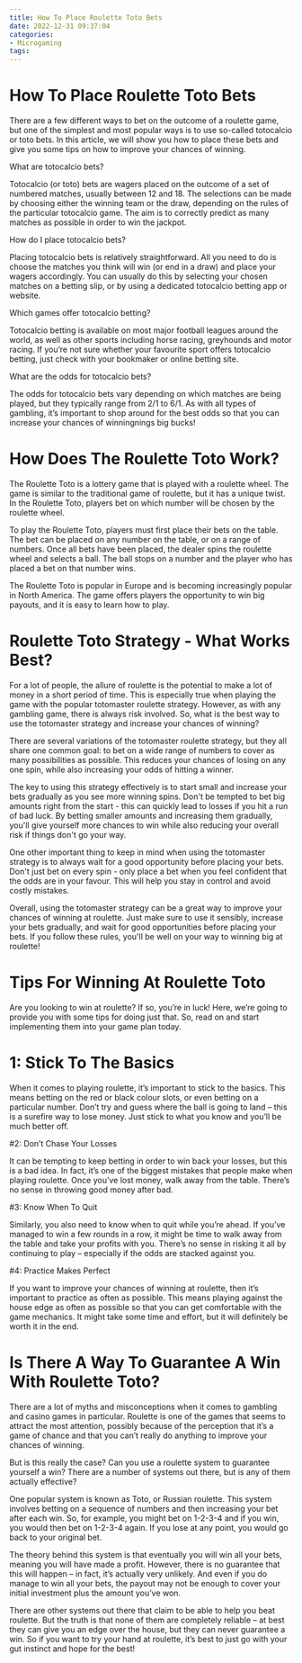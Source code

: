 ```yaml
---
title: How To Place Roulette Toto Bets
date: 2022-12-31 09:37:04
categories:
- Microgaming
tags:
---
```



#  How To Place Roulette Toto Bets

There are a few different ways to bet on the outcome of a roulette game, but one of the simplest and most popular ways is to use so-called totocalcio or toto bets. In this article, we will show you how to place these bets and give you some tips on how to improve your chances of winning.

What are totocalcio bets?

Totocalcio (or toto) bets are wagers placed on the outcome of a set of numbered matches, usually between 12 and 18. The selections can be made by choosing either the winning team or the draw, depending on the rules of the particular totocalcio game. The aim is to correctly predict as many matches as possible in order to win the jackpot.

How do I place totocalcio bets?

Placing totocalcio bets is relatively straightforward. All you need to do is choose the matches you think will win (or end in a draw) and place your wagers accordingly. You can usually do this by selecting your chosen matches on a betting slip, or by using a dedicated totocalcio betting app or website.

Which games offer totocalcio betting?

Totocalcio betting is available on most major football leagues around the world, as well as other sports including horse racing, greyhounds and motor racing. If you’re not sure whether your favourite sport offers totocalcio betting, just check with your bookmaker or online betting site.

What are the odds for totocalcio bets?

The odds for totocalcio bets vary depending on which matches are being played, but they typically range from 2/1 to 6/1. As with all types of gambling, it’s important to shop around for the best odds so that you can increase your chances of winningnings big bucks!

#  How Does The Roulette Toto Work? 

The Roulette Toto is a lottery game that is played with a roulette wheel. The game is similar to the traditional game of roulette, but it has a unique twist. In the Roulette Toto, players bet on which number will be chosen by the roulette wheel.

To play the Roulette Toto, players must first place their bets on the table. The bet can be placed on any number on the table, or on a range of numbers. Once all bets have been placed, the dealer spins the roulette wheel and selects a ball. The ball stops on a number and the player who has placed a bet on that number wins.

The Roulette Toto is popular in Europe and is becoming increasingly popular in North America. The game offers players the opportunity to win big payouts, and it is easy to learn how to play.

#  Roulette Toto Strategy - What Works Best?

For a lot of people, the allure of roulette is the potential to make a lot of money in a short period of time. This is especially true when playing the game with the popular totomaster roulette strategy. However, as with any gambling game, there is always risk involved. So, what is the best way to use the totomaster strategy and increase your chances of winning?

There are several variations of the totomaster roulette strategy, but they all share one common goal: to bet on a wide range of numbers to cover as many possibilities as possible. This reduces your chances of losing on any one spin, while also increasing your odds of hitting a winner.

The key to using this strategy effectively is to start small and increase your bets gradually as you see more winning spins. Don't be tempted to bet big amounts right from the start - this can quickly lead to losses if you hit a run of bad luck. By betting smaller amounts and increasing them gradually, you'll give yourself more chances to win while also reducing your overall risk if things don't go your way.

One other important thing to keep in mind when using the totomaster strategy is to always wait for a good opportunity before placing your bets. Don't just bet on every spin - only place a bet when you feel confident that the odds are in your favour. This will help you stay in control and avoid costly mistakes.

Overall, using the totomaster strategy can be a great way to improve your chances of winning at roulette. Just make sure to use it sensibly, increase your bets gradually, and wait for good opportunities before placing your bets. If you follow these rules, you'll be well on your way to winning big at roulette!

#  Tips For Winning At Roulette Toto

Are you looking to win at roulette? If so, you’re in luck! Here, we’re going to provide you with some tips for doing just that. So, read on and start implementing them into your game plan today.

# 1: Stick To The Basics

When it comes to playing roulette, it’s important to stick to the basics. This means betting on the red or black colour slots, or even betting on a particular number. Don’t try and guess where the ball is going to land – this is a surefire way to lose money. Just stick to what you know and you’ll be much better off.

#2: Don’t Chase Your Losses

It can be tempting to keep betting in order to win back your losses, but this is a bad idea. In fact, it’s one of the biggest mistakes that people make when playing roulette. Once you’ve lost money, walk away from the table. There’s no sense in throwing good money after bad.

#3: Know When To Quit

Similarly, you also need to know when to quit while you’re ahead. If you’ve managed to win a few rounds in a row, it might be time to walk away from the table and take your profits with you. There’s no sense in risking it all by continuing to play – especially if the odds are stacked against you.

#4: Practice Makes Perfect

If you want to improve your chances of winning at roulette, then it’s important to practice as often as possible. This means playing against the house edge as often as possible so that you can get comfortable with the game mechanics. It might take some time and effort, but it will definitely be worth it in the end.

#  Is There A Way To Guarantee A Win With Roulette Toto?

There are a lot of myths and misconceptions when it comes to gambling and casino games in particular. Roulette is one of the games that seems to attract the most attention, possibly because of the perception that it’s a game of chance and that you can’t really do anything to improve your chances of winning.

But is this really the case? Can you use a roulette system to guarantee yourself a win? There are a number of systems out there, but is any of them actually effective?

One popular system is known as Toto, or Russian roulette. This system involves betting on a sequence of numbers and then increasing your bet after each win. So, for example, you might bet on 1-2-3-4 and if you win, you would then bet on 1-2-3-4 again. If you lose at any point, you would go back to your original bet.

The theory behind this system is that eventually you will win all your bets, meaning you will have made a profit. However, there is no guarantee that this will happen – in fact, it’s actually very unlikely. And even if you do manage to win all your bets, the payout may not be enough to cover your initial investment plus the amount you’ve won.

There are other systems out there that claim to be able to help you beat roulette. But the truth is that none of them are completely reliable – at best they can give you an edge over the house, but they can never guarantee a win. So if you want to try your hand at roulette, it’s best to just go with your gut instinct and hope for the best!